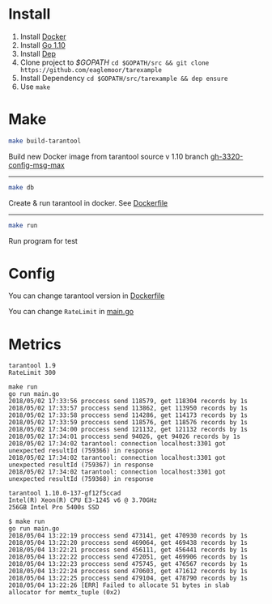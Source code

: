 # Install

1. Install [Docker](https://www.docker.com/community-edition#/download)
1. Install [Go 1.10](https://golang.org/dl/)
1. Install [Dep](https://github.com/golang/dep#installation)
1. Clone project to _$GOPATH_ `cd $GOPATH/src && git clone https://github.com/eaglemoor/tarexample`
1. Install Dependency `cd $GOPATH/src/tarexample && dep ensure`
1. Use `make` 

# Make

```bash
make build-tarantool
```

Build new Docker image from tarantool source v 1.10 branch [gh-3320-config-msg-max](https://github.com/tarantool/tarantool/tree/gh-3320-config-msg-max)

---


```bash
make db
```

Create & run tarantool in docker. See [Dockerfile](./Dockerfile)

---

```bash
make run
```

Run program for test


# Config

You can change tarantool version in [Dockerfile](./Dockerfile)

You can change `RateLimit` in [main.go](./main.go)


# Metrics

```
tarantool 1.9
RateLimit 300

make run
go run main.go
2018/05/02 17:33:56 proccess send 118579, get 118304 records by 1s
2018/05/02 17:33:57 proccess send 113862, get 113950 records by 1s
2018/05/02 17:33:58 proccess send 114286, get 114173 records by 1s
2018/05/02 17:33:59 proccess send 118576, get 118576 records by 1s
2018/05/02 17:34:00 proccess send 121132, get 121132 records by 1s
2018/05/02 17:34:01 proccess send 94026, get 94026 records by 1s
2018/05/02 17:34:02 tarantool: connection localhost:3301 got unexpected resultId (759366) in response
2018/05/02 17:34:02 tarantool: connection localhost:3301 got unexpected resultId (759367) in response
2018/05/02 17:34:02 tarantool: connection localhost:3301 got unexpected resultId (759368) in response
```

```
tarantool 1.10.0-137-gf12f5ccad
Intel(R) Xeon(R) CPU E3-1245 v6 @ 3.70GHz
256GB Intel Pro 5400s SSD

$ make run
go run main.go
2018/05/04 13:22:19 proccess send 473141, get 470930 records by 1s
2018/05/04 13:22:20 proccess send 469064, get 469438 records by 1s
2018/05/04 13:22:21 proccess send 456111, get 456441 records by 1s
2018/05/04 13:22:22 proccess send 472051, get 469906 records by 1s
2018/05/04 13:22:23 proccess send 475745, get 476567 records by 1s
2018/05/04 13:22:24 proccess send 470603, get 471612 records by 1s
2018/05/04 13:22:25 proccess send 479104, get 478790 records by 1s
2018/05/04 13:22:26 [ERR] Failed to allocate 51 bytes in slab allocator for memtx_tuple (0x2)
```
